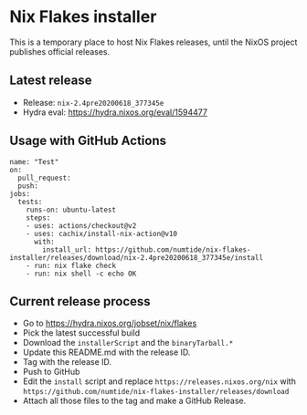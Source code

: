 # Nix Flakes installer

This is a temporary place to host Nix Flakes releases, until the NixOS
project publishes official releases.

## Latest release

* Release: `nix-2.4pre20200618_377345e`
* Hydra eval: https://hydra.nixos.org/eval/1594477

## Usage with GitHub Actions

```
name: "Test"
on:
  pull_request:
  push:
jobs:
  tests:
    runs-on: ubuntu-latest
    steps:
    - uses: actions/checkout@v2
    - uses: cachix/install-nix-action@v10
      with:
        install_url: https://github.com/numtide/nix-flakes-installer/releases/download/nix-2.4pre20200618_377345e/install
    - run: nix flake check
    - run: nix shell -c echo OK
```

## Current release process

* Go to https://hydra.nixos.org/jobset/nix/flakes
* Pick the latest successful build
* Download the `installerScript` and the `binaryTarball.*`
* Update this README.md with the release ID.
* Tag with the release ID.
* Push to GitHub
* Edit the `install` script and replace `https://releases.nixos.org/nix` with `https://github.com/numtide/nix-flakes-installer/releases/download`
* Attach all those files to the tag and make a GitHub Release.
